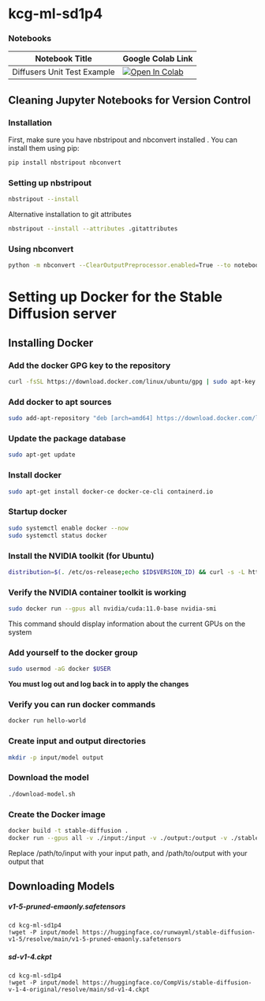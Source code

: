 # kcg-ml-sd1p4
### Notebooks
| Notebook Title | Google Colab Link |
| --- | --- |
| Diffusers Unit Test Example | [![Open In Colab](https://colab.research.google.com/assets/colab-badge.svg)](https://colab.research.google.com/github/kk-digital/kcg-ml-sd1p4/blob/main/notebooks/diffusers_unit_test.ipynb)|
## Cleaning Jupyter Notebooks for Version Control
### Installation
First, make sure you have nbstripout and nbconvert installed . You can install them using pip:
```sh
pip install nbstripout nbconvert
```
### Setting up nbstripout

```sh
nbstripout --install
```
Alternative installation to git attributes
```sh
nbstripout --install --attributes .gitattributes
```
### Using nbconvert
```sh
python -m nbconvert --ClearOutputPreprocessor.enabled=True --to notebook *.ipynb --inplace
```

# Setting up Docker for the Stable Diffusion server
## Installing Docker
### Add the docker GPG key to the repository
```bash
curl -fsSL https://download.docker.com/linux/ubuntu/gpg | sudo apt-key add -
```
### Add docker to apt sources
```bash
sudo add-apt-repository "deb [arch=amd64] https://download.docker.com/linux/ubuntu $(lsb_release -cs) stable"
```
### Update the package database
```bash
sudo apt-get update
```
### Install docker
```bash
sudo apt-get install docker-ce docker-ce-cli containerd.io
```
### Startup docker
```bash
sudo systemctl enable docker --now
sudo systemctl status docker
```

### Install the NVIDIA toolkit (for Ubuntu)
```bash
distribution=$(. /etc/os-release;echo $ID$VERSION_ID) && curl -s -L https://nvidia.github.io/nvidia-docker/gpgkey | sudo apt-key add - && curl -s -L https://nvidia.github.io/nvidia-docker/$distribution/nvidia-docker.list | sudo tee /etc/apt/sources.list.d/nvidia-docker.list && sudo apt-get update && sudo apt-get install -y nvidia-docker2 && sudo systemctl restart docker
```
### Verify the NVIDIA container toolkit is working
```bash
sudo docker run --gpus all nvidia/cuda:11.0-base nvidia-smi
```
This command should display information about the current GPUs on the system
### Add yourself to the docker group
```bash
sudo usermod -aG docker $USER
```
**You must log out and log back in to apply the changes**
### Verify you can run docker commands
```bash
docker run hello-world
```
### Create input and output directories
```bash
mkdir -p input/model output
```

### Download the model
```bash
./download-model.sh
```
### Create the Docker image

```bash
docker build -t stable-diffusion .
docker run --gpus all -v ./input:/input -v ./output:/output -v ./stable_diffusion:/stable_diffusion stable-diffusion
```
Replace /path/to/input with your input path, and /path/to/output with your output that

## Downloading Models

##### v1-5-pruned-emaonly.safetensors
```
cd kcg-ml-sd1p4 
!wget -P input/model https://huggingface.co/runwayml/stable-diffusion-v1-5/resolve/main/v1-5-pruned-emaonly.safetensors
```

##### sd-v1-4.ckpt
```
cd kcg-ml-sd1p4 
!wget -P input/model https://huggingface.co/CompVis/stable-diffusion-v-1-4-original/resolve/main/sd-v1-4.ckpt
```
